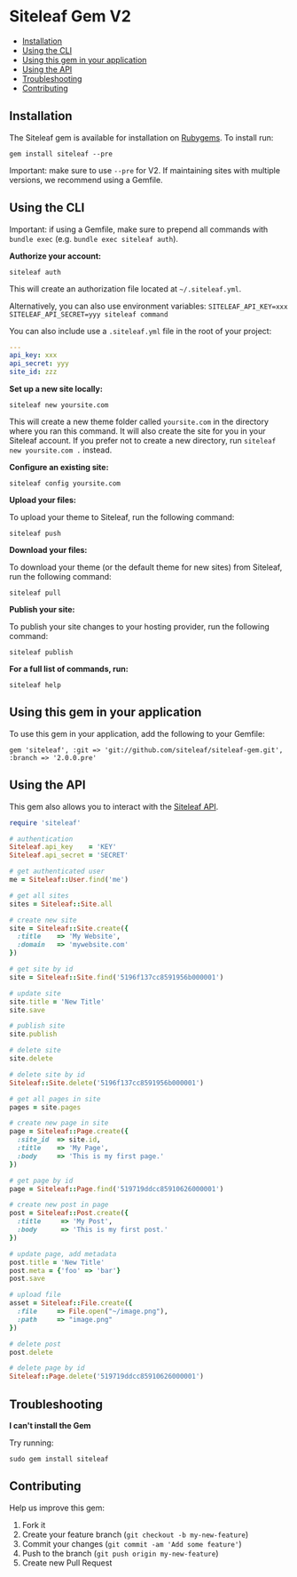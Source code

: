Siteleaf Gem V2
===============

- [Installation](#installation)
- [Using the CLI](#using-the-cli)
- [Using this gem in your application](#using-this-gem-in-your-application)
- [Using the API](#using-the-api)
- [Troubleshooting](#troubleshooting)
- [Contributing](#contributing)

Installation
------------

The Siteleaf gem is available for installation on [Rubygems](https://rubygems.org/gems/siteleaf). To install run:

    gem install siteleaf --pre
    
Important: make sure to use `--pre` for V2. If maintaining sites with multiple versions, we recommend using a Gemfile.


Using the CLI
-------------

Important: if using a Gemfile, make sure to prepend all commands with `bundle exec` (e.g. `bundle exec siteleaf auth`).

**Authorize your account:**

    siteleaf auth
    
This will create an authorization file located at `~/.siteleaf.yml`. 

Alternatively, you can also use environment variables: `SITELEAF_API_KEY=xxx SITELEAF_API_SECRET=yyy siteleaf command`

You can also include use a `.siteleaf.yml` file in the root of your project:

```yaml
---
api_key: xxx
api_secret: yyy
site_id: zzz
```

**Set up a new site locally:**

    siteleaf new yoursite.com

This will create a new theme folder called `yoursite.com` in the directory where you ran this command. It will also create the site for you in your Siteleaf account. If you prefer not to create a new directory, run `siteleaf new yoursite.com .` instead.

**Configure an existing site:**

    siteleaf config yoursite.com

**Upload your files:**

To upload your theme to Siteleaf, run the following command:

    siteleaf push
    
**Download your files:**

To download your theme (or the default theme for new sites) from Siteleaf, run the following command:

    siteleaf pull
    
**Publish your site:**

To publish your site changes to your hosting provider, run the following command:

    siteleaf publish
    
**For a full list of commands, run:**

    siteleaf help


Using this gem in your application
----------------------------------
    
To use this gem in your application, add the following to your Gemfile:

    gem 'siteleaf', :git => 'git://github.com/siteleaf/siteleaf-gem.git', :branch => '2.0.0.pre'


Using the API
-------------

This gem also allows you to interact with the [Siteleaf API](https://github.com/siteleaf/siteleaf-api).

```ruby
require 'siteleaf'

# authentication
Siteleaf.api_key    = 'KEY'
Siteleaf.api_secret = 'SECRET'

# get authenticated user
me = Siteleaf::User.find('me')

# get all sites
sites = Siteleaf::Site.all

# create new site
site = Siteleaf::Site.create({
  :title    => 'My Website',
  :domain   => 'mywebsite.com'
})

# get site by id
site = Siteleaf::Site.find('5196f137cc8591956b000001')

# update site
site.title = 'New Title'
site.save

# publish site
site.publish

# delete site
site.delete

# delete site by id
Siteleaf::Site.delete('5196f137cc8591956b000001')

# get all pages in site
pages = site.pages

# create new page in site
page = Siteleaf::Page.create({
  :site_id  => site.id,
  :title    => 'My Page',
  :body     => 'This is my first page.'
})

# get page by id
page = Siteleaf::Page.find('519719ddcc85910626000001')

# create new post in page
post = Siteleaf::Post.create({
  :title     => 'My Post',
  :body      => 'This is my first post.'
})

# update page, add metadata
post.title = 'New Title'
post.meta = {'foo' => 'bar'}
post.save

# upload file
asset = Siteleaf::File.create({
  :file     => File.open("~/image.png"), 
  :path     => "image.png"
})

# delete post
post.delete

# delete page by id
Siteleaf::Page.delete('519719ddcc85910626000001')
```

Troubleshooting
------------

**I can't install the Gem**

Try running:

    sudo gem install siteleaf


Contributing
------------

Help us improve this gem:

1. Fork it
2. Create your feature branch (`git checkout -b my-new-feature`)
3. Commit your changes (`git commit -am 'Add some feature'`)
4. Push to the branch (`git push origin my-new-feature`)
5. Create new Pull Request
